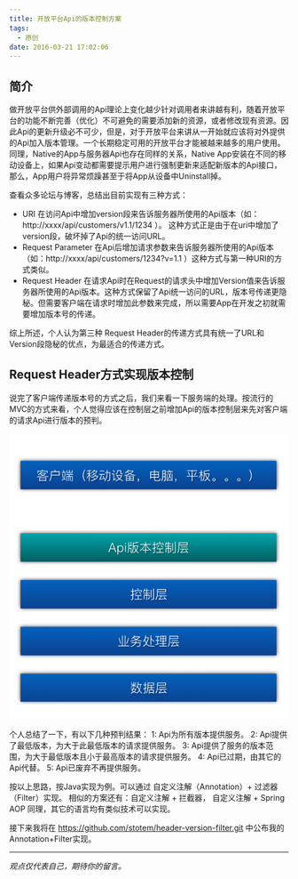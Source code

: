 ```yaml
---
title: 开放平台Api的版本控制方案
tags:
  - 原创
date: 2016-03-21 17:02:06
---
```


## 简介
做开放平台供外部调用的Api理论上变化越少针对调用者来讲越有利，随着开放平台的功能不断完善（优化）不可避免的需要添加新的资源，或者修改现有资源。因此Api的更新升级必不可少，但是，对于开放平台来讲从一开始就应该将对外提供的Api加入版本管理。一个长期稳定可用的开放平台才能被越来越多的用户使用。
同理，Native的App与服务器Api也存在同样的关系，Native App安装在不同的移动设备上，如果Api变动都需要提示用户进行强制更新来适配新版本的Api接口，那么，App用户将异常烦躁甚至于将App从设备中Uninstall掉。

查看众多论坛与博客，总结出目前实现有三种方式：
* URI
在访问Api中增加version段来告诉服务器所使用的Api版本（如：http://xxxx/api/customers/v1.1/1234  ）。 这种方式正是由于在uri中增加了version段，破坏掉了Api的统一访问URL。
* Request Parameter
在Api后增加请求参数来告诉服务器所使用的Api版本（如：http://xxxx/api/customers/1234?v=1.1 ）这种方式与第一种URI的方式类似。
* Request Header
在请求Api时在Request的请求头中增加Version值来告诉服务器所使用的Api版本。这种方式保留了Api统一访问的URL，版本号传递更隐秘。但需要客户端在请求时增加此参数来完成，所以需要App在开发之初就需要增加版本号的传递。

综上所述，个人认为第三种 Request Header的传递方式具有统一了URL和Version段隐秘的优点，为最适合的传递方式。

## Request Header方式实现版本控制
说完了客户端传递版本号的方式之后，我们来看一下服务端的处理。按流行的MVC的方式来看，个人觉得应该在控制层之前增加Api的版本控制层来先对客户端的请求Api进行版本的预判。

![](/images/QQ20160321-0.png)

个人总结了一下，有以下几种预判结果：
1: Api为所有版本提供服务。
2: Api提供了最低版本，为大于此最低版本的请求提供服务。
3: Api提供了服务的版本范围，为大于最低版本且小于最高版本的请求提供服务。
4: Api已过期，由其它的Api代替。
5: Api已废弃不再提供服务。

按以上思路，按Java实现为例。可以通过 自定义注解（Annotation）+ 过滤器（Filter）实现。
相似的方案还有：自定义注解 + 拦截器， 自定义注解 + Spring AOP
同理，其它的语言均有类似技术可以实现。

接下来我将在 https://github.com/stotem/header-version-filter.git 中公布我的Annotation+Filter实现。

-----

*观点仅代表自己，期待你的留言。*